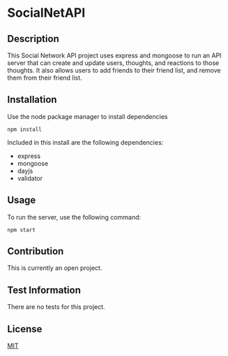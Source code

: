 # SocialNetAPI

## Description

This Social Network API project uses express and mongoose to run an API server that can create and update users, thoughts, and reactions to those thoughts. It also allows users to add friends to their friend list, and remove them from their friend list.

## Installation

Use the node package manager to install dependencies

`npm install`

Included in this install are the following dependencies:

- express
- mongoose
- dayjs
- validator

## Usage

To run the server, use the following command:

`npm start`

## Contribution

This is currently an open project.

## Test Information

There are no tests for this project.

## License

[MIT](https://choosealicense.com/licenses/mit/)
